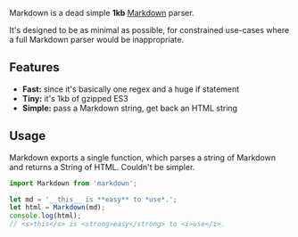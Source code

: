 Markdown is a dead simple **1kb** [Markdown] parser.

It's designed to be as minimal as possible, for constrained use-cases where a full Markdown parser would be inappropriate.

## Features

- **Fast:** since it's basically one regex and a huge if statement
- **Tiny:** it's 1kb of gzipped ES3
- **Simple:** pass a Markdown string, get back an HTML string

## Usage

Markdown exports a single function, which parses a string of Markdown and returns a String of HTML. Couldn't be simpler.

```js
import Markdown from 'markdown';

let md = '__this__ is **easy** to *use*.';
let html = Markdown(md);
console.log(html);
// <s>this</s> is <strong>easy</strong> to <i>use</i>.
```

[Markdown]: http://daringfireball.net/projects/markdown/
